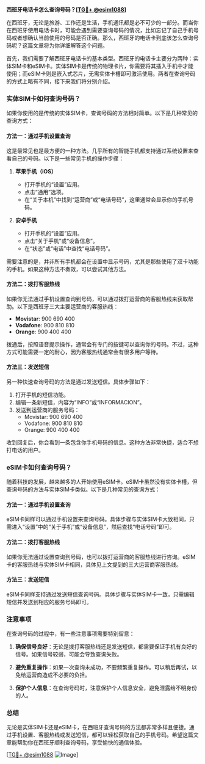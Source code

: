 **西班牙电话卡怎么查询号码？[[TG💪+ @esim1088](https://t.me/s/esim1088)]**

在西班牙，无论是旅游、工作还是生活，手机通讯都是必不可少的一部分。而当你在西班牙使用电话卡时，可能会遇到需要查询号码的情况，比如忘记了自己手机号码或者想确认当前使用的号码是否正确。那么，西班牙的电话卡到底该怎么查询号码呢？这篇文章将为你详细解答这个问题。

首先，我们需要了解西班牙电话卡的基本类型。西班牙的电话卡主要分为两种：实体SIM卡和eSIM卡。实体SIM卡是传统的物理卡片，你需要将其插入手机中才能使用；而eSIM卡则是嵌入式芯片，无需实体卡槽即可激活使用。两者在查询号码的方式上略有不同，接下来我们将分别介绍。

### 实体SIM卡如何查询号码？

如果你使用的是传统的实体SIM卡，查询号码的方法相对简单。以下是几种常见的查询方式：

#### 方法一：通过手机设置查询
这是最常见也是最方便的一种方法。几乎所有的智能手机都支持通过系统设置来查看自己的号码。以下是一些常见手机的操作步骤：

1. **苹果手机（iOS）**
   - 打开手机的“设置”应用。
   - 点击“通用”选项。
   - 在“关于本机”中找到“运营商”或“电话号码”，这里通常会显示你的手机号码。

2. **安卓手机**
   - 打开手机的“设置”应用。
   - 点击“关于手机”或“设备信息”。
   - 在“状态”或“电话”中查找“电话号码”。

需要注意的是，并非所有手机都会在设置中显示号码，尤其是那些使用了双卡功能的手机。如果这种方法不奏效，可以尝试其他方法。

#### 方法二：拨打客服热线
如果你无法通过手机设置查询到号码，可以通过拨打运营商的客服热线来获取帮助。以下是西班牙三大主要运营商的客服热线：

- **Movistar**: 900 690 400
- **Vodafone**: 900 810 810
- **Orange**: 900 400 400

拨通后，按照语音提示操作，通常会有专门的按键可以查询你的号码。不过，这种方式可能需要一定的耐心，因为客服热线通常会有很多用户等待。

#### 方法三：发送短信
另一种快速查询号码的方法是通过发送短信。具体步骤如下：

1. 打开手机的短信功能。
2. 编辑一条新短信，内容为“INFO”或“INFORMACION”。
3. 发送到运营商的服务号码：
   - Movistar: 900 690 400
   - Vodafone: 900 810 810
   - Orange: 900 400 400

收到回复后，你会看到一条包含你手机号码的信息。这种方法非常快捷，适合不想打电话的用户。

### eSIM卡如何查询号码？

随着科技的发展，越来越多的人开始使用eSIM卡。eSIM卡虽然没有实体卡槽，但查询号码的方法与实体SIM卡类似。以下是几种常见的查询方式：

#### 方法一：通过手机设置查询
eSIM卡同样可以通过手机设置来查询号码。具体步骤与实体SIM卡大致相同，只需进入“设置”中的“关于手机”或“设备信息”，然后查找“电话号码”即可。

#### 方法二：拨打客服热线
如果你无法通过设置查询到号码，也可以拨打运营商的客服热线进行咨询。eSIM卡的客服热线与实体SIM卡相同，具体见上文提到的三大运营商客服热线。

#### 方法三：发送短信
eSIM卡同样支持通过发送短信查询号码。具体步骤与实体SIM卡一致，只需编辑短信并发送到相应的服务号码即可。

### 注意事项

在查询号码的过程中，有一些注意事项需要特别留意：

1. **确保信号良好**：无论是拨打客服热线还是发送短信，都需要保证手机有良好的信号。如果信号较弱，可能会导致查询失败。
   
2. **避免重复操作**：如果一次查询未成功，不要频繁重复操作。可以稍后再试，以免给运营商造成不必要的负担。

3. **保护个人信息**：在查询号码时，注意保护个人信息安全，避免泄露给不明身份的人。

### 总结

无论是实体SIM卡还是eSIM卡，在西班牙查询号码的方法都非常多样且便捷。通过手机设置、客服热线或发送短信，都可以轻松获取自己的手机号码。希望这篇文章能帮助你在西班牙顺利查询号码，享受愉快的通信体验。

[[TG💪+ @esim1088](https://t.me/s/esim1088) ![Image](https://i.postimg.cc/4NQfJmqS/Snipaste-2025-05-13-00-14-12.png)]